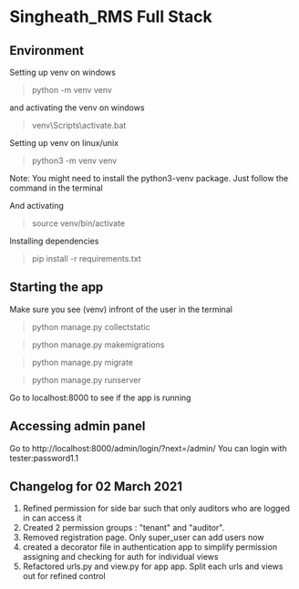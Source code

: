 # Singheath_RMS Full Stack

## Environment
Setting up venv on windows

> python -m venv venv

and activating the venv on windows

> venv\Scripts\activate.bat

Setting up venv on linux/unix

> python3 -m venv venv

Note: You might need to install the python3-venv package. Just follow the command in the terminal

And activating

> source venv/bin/activate

Installing dependencies
> pip install -r requirements.txt

## Starting the app
Make sure you see (venv) infront of the user in the terminal
> python manage.py collectstatic

> python manage.py makemigrations

> python manage.py migrate

> python manage.py runserver

Go to localhost:8000 to see if the app is running

## Accessing admin panel
Go to http://localhost:8000/admin/login/?next=/admin/
You can login with tester:password1.1

## Changelog for 02 March 2021
1. Refined permission for side bar such that only auditors who are logged in can access it
2. Created 2 permission groups : "tenant" and "auditor". 
3. Removed registration page. Only super_user can add users now
4. created a decorator file in authentication app to simplify permission assigning and checking for auth for individual views
5. Refactored urls.py and view.py for app app. Split each urls and views out for refined control

